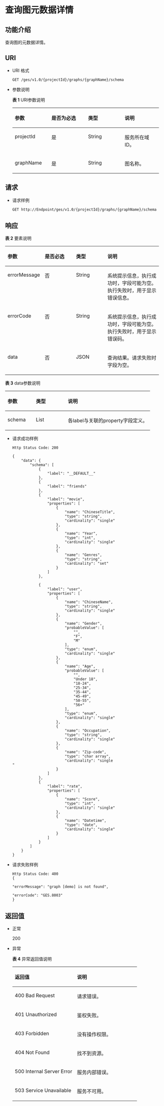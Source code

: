 # 查询图元数据详情<a name="ges_03_0027"></a>

## 功能介绍<a name="section5468324319349"></a>

查询图的元数据详情。

## URI<a name="section141914819349"></a>

-   URI 格式

    ```
    GET /ges/v1.0/{projectId}/graphs/{graphName}/schema
    ```

-   参数说明

    **表 1**  URI参数说明

    <a name="table3400265519419"></a>
    <table><thead align="left"><tr id="row6311585219419"><th class="cellrowborder" valign="top" width="25%" id="mcps1.2.5.1.1"><p id="p4616492619434"><a name="p4616492619434"></a><a name="p4616492619434"></a>参数</p>
    </th>
    <th class="cellrowborder" valign="top" width="25%" id="mcps1.2.5.1.2"><p id="p4837154619434"><a name="p4837154619434"></a><a name="p4837154619434"></a>是否为必选</p>
    </th>
    <th class="cellrowborder" valign="top" width="25%" id="mcps1.2.5.1.3"><p id="p2578118719434"><a name="p2578118719434"></a><a name="p2578118719434"></a>类型</p>
    </th>
    <th class="cellrowborder" valign="top" width="25%" id="mcps1.2.5.1.4"><p id="p790140819434"><a name="p790140819434"></a><a name="p790140819434"></a>说明</p>
    </th>
    </tr>
    </thead>
    <tbody><tr id="row3246683919419"><td class="cellrowborder" valign="top" width="25%" headers="mcps1.2.5.1.1 "><p id="p3309960819434"><a name="p3309960819434"></a><a name="p3309960819434"></a>projectId</p>
    </td>
    <td class="cellrowborder" valign="top" width="25%" headers="mcps1.2.5.1.2 "><p id="p6382259519434"><a name="p6382259519434"></a><a name="p6382259519434"></a>是</p>
    </td>
    <td class="cellrowborder" valign="top" width="25%" headers="mcps1.2.5.1.3 "><p id="p224768219434"><a name="p224768219434"></a><a name="p224768219434"></a>String</p>
    </td>
    <td class="cellrowborder" valign="top" width="25%" headers="mcps1.2.5.1.4 "><p id="p4784454219434"><a name="p4784454219434"></a><a name="p4784454219434"></a>服务所在域ID。</p>
    </td>
    </tr>
    <tr id="row2916536719419"><td class="cellrowborder" valign="top" width="25%" headers="mcps1.2.5.1.1 "><p id="p4917070319434"><a name="p4917070319434"></a><a name="p4917070319434"></a>graphName</p>
    </td>
    <td class="cellrowborder" valign="top" width="25%" headers="mcps1.2.5.1.2 "><p id="p2340400119434"><a name="p2340400119434"></a><a name="p2340400119434"></a>是</p>
    </td>
    <td class="cellrowborder" valign="top" width="25%" headers="mcps1.2.5.1.3 "><p id="p1667591519434"><a name="p1667591519434"></a><a name="p1667591519434"></a>String</p>
    </td>
    <td class="cellrowborder" valign="top" width="25%" headers="mcps1.2.5.1.4 "><p id="p857189419434"><a name="p857189419434"></a><a name="p857189419434"></a>图名称。</p>
    </td>
    </tr>
    </tbody>
    </table>


## 请求<a name="section3206722619349"></a>

-   请求样例

    ```
    GET http://Endpoint/ges/v1.0/{projectId}/graphs/{graphName}/schema
    ```


## 响应<a name="section6106733419349"></a>

**表 2**  要素说明

<a name="table367617101953"></a>
<table><thead align="left"><tr id="row636337971953"><th class="cellrowborder" valign="top" width="19.73802619738026%" id="mcps1.2.5.1.1"><p id="p121113119514"><a name="p121113119514"></a><a name="p121113119514"></a>参数</p>
</th>
<th class="cellrowborder" valign="top" width="21.617838216178384%" id="mcps1.2.5.1.2"><p id="p3099277219514"><a name="p3099277219514"></a><a name="p3099277219514"></a>是否必选</p>
</th>
<th class="cellrowborder" valign="top" width="21.23787621237876%" id="mcps1.2.5.1.3"><p id="p2738660219514"><a name="p2738660219514"></a><a name="p2738660219514"></a>类型</p>
</th>
<th class="cellrowborder" valign="top" width="37.40625937406259%" id="mcps1.2.5.1.4"><p id="p372226019514"><a name="p372226019514"></a><a name="p372226019514"></a>说明</p>
</th>
</tr>
</thead>
<tbody><tr id="row90429041953"><td class="cellrowborder" valign="top" width="19.73802619738026%" headers="mcps1.2.5.1.1 "><p id="p6123208619514"><a name="p6123208619514"></a><a name="p6123208619514"></a>errorMessage</p>
</td>
<td class="cellrowborder" valign="top" width="21.617838216178384%" headers="mcps1.2.5.1.2 "><p id="p6085190119514"><a name="p6085190119514"></a><a name="p6085190119514"></a>否</p>
</td>
<td class="cellrowborder" valign="top" width="21.23787621237876%" headers="mcps1.2.5.1.3 "><p id="p3005696919514"><a name="p3005696919514"></a><a name="p3005696919514"></a>String</p>
</td>
<td class="cellrowborder" valign="top" width="37.40625937406259%" headers="mcps1.2.5.1.4 "><p id="p1869545819514"><a name="p1869545819514"></a><a name="p1869545819514"></a>系统提示信息，执行成功时，字段可能为空。执行失败时，用于显示错误信息。</p>
</td>
</tr>
<tr id="row188578841953"><td class="cellrowborder" valign="top" width="19.73802619738026%" headers="mcps1.2.5.1.1 "><p id="p588990119514"><a name="p588990119514"></a><a name="p588990119514"></a>errorCode</p>
</td>
<td class="cellrowborder" valign="top" width="21.617838216178384%" headers="mcps1.2.5.1.2 "><p id="p731997219514"><a name="p731997219514"></a><a name="p731997219514"></a>否</p>
</td>
<td class="cellrowborder" valign="top" width="21.23787621237876%" headers="mcps1.2.5.1.3 "><p id="p5604685119514"><a name="p5604685119514"></a><a name="p5604685119514"></a>String</p>
</td>
<td class="cellrowborder" valign="top" width="37.40625937406259%" headers="mcps1.2.5.1.4 "><p id="p4350110719514"><a name="p4350110719514"></a><a name="p4350110719514"></a>系统提示信息，执行成功时，字段可能为空。执行失败时，用于显示错误码。</p>
</td>
</tr>
<tr id="row152740991953"><td class="cellrowborder" valign="top" width="19.73802619738026%" headers="mcps1.2.5.1.1 "><p id="p3692370919514"><a name="p3692370919514"></a><a name="p3692370919514"></a>data</p>
</td>
<td class="cellrowborder" valign="top" width="21.617838216178384%" headers="mcps1.2.5.1.2 "><p id="p3803041319514"><a name="p3803041319514"></a><a name="p3803041319514"></a>否</p>
</td>
<td class="cellrowborder" valign="top" width="21.23787621237876%" headers="mcps1.2.5.1.3 "><p id="p6056458519514"><a name="p6056458519514"></a><a name="p6056458519514"></a>JSON</p>
</td>
<td class="cellrowborder" valign="top" width="37.40625937406259%" headers="mcps1.2.5.1.4 "><p id="p678437819514"><a name="p678437819514"></a><a name="p678437819514"></a>查询结果。请求失败时字段为空。</p>
</td>
</tr>
</tbody>
</table>

**表 3**  data参数说明

<a name="table4080761419526"></a>
<table><thead align="left"><tr id="row5618908619526"><th class="cellrowborder" valign="top" width="19.61%" id="mcps1.2.4.1.1"><p id="p5884402119543"><a name="p5884402119543"></a><a name="p5884402119543"></a>参数</p>
</th>
<th class="cellrowborder" valign="top" width="22.06%" id="mcps1.2.4.1.2"><p id="p163642119543"><a name="p163642119543"></a><a name="p163642119543"></a>类型</p>
</th>
<th class="cellrowborder" valign="top" width="58.330000000000005%" id="mcps1.2.4.1.3"><p id="p6544129419543"><a name="p6544129419543"></a><a name="p6544129419543"></a>说明</p>
</th>
</tr>
</thead>
<tbody><tr id="row4759875219526"><td class="cellrowborder" valign="top" width="19.61%" headers="mcps1.2.4.1.1 "><p id="p6492765619543"><a name="p6492765619543"></a><a name="p6492765619543"></a>schema</p>
</td>
<td class="cellrowborder" valign="top" width="22.06%" headers="mcps1.2.4.1.2 "><p id="p2464877819543"><a name="p2464877819543"></a><a name="p2464877819543"></a>List</p>
</td>
<td class="cellrowborder" valign="top" width="58.330000000000005%" headers="mcps1.2.4.1.3 "><p id="p5039398819543"><a name="p5039398819543"></a><a name="p5039398819543"></a>各label与关联的property字段定义。</p>
</td>
</tr>
</tbody>
</table>

-   请求成功样例

    ```
    Http Status Code: 200
    
    {
        "data": {
            "schema": [
                {
                    "label": "__DEFAULT__"
                },
                {
                    "label": "friends"
                },
                {
                    "label": "movie",
                    "properties": [
                        {
                            "name": "ChineseTitle",
                            "type": "string",
                            "cardinality": "single"
                        },
                        {
                            "name": "Year",
                            "type": "int",
                            "cardinality": "single"
                        },
                        {
                            "name": "Genres",
                            "type": "string",
                            "cardinality": "set"
                        }
                    ]
                },
    
                {
                    "label": "user",
                    "properties": [
                        {
                            "name": "ChineseName",
                            "type": "string",
                            "cardinality": "single"
                        },
                        {
                            "name": "Gender",
                            "probableValue": [
                                "",
                                "F",
                                "M"
                            ],
                            "type": "enum",
                            "cardinality": "single"
                        },
                        {
                            "name": "Age",
                            "probableValue": [
                                "",
                                "Under 18",
                                "18-24",
                                "25-34",
                                "35-44",
                                "45-49",
                                "50-55",
                                "56+"
                            ],
                            "type": "enum",
                            "cardinality": "single"
                        },
                        {
                            "name": "Occupation",
                            "type": "string",
                            "cardinality": "single"
                        },
                        {
                            "name": "Zip-code",
                            "type": "char array",
                            "cardinality": "single
    "
                        }
                    ]
                },
                {
                    "label": "rate",
                    "properties": [
                        {
                            "name": "Score",
                            "type": "int",
                            "cardinality": "single"
                        },
                        {
                            "name": "Datetime",
                            "type": "date",
                            "cardinality": "single"
                        }
                    ]
                }
            ]
        }
    }
    ```

-   请求失败样例

    ```
    Http Status Code: 400
    {
     
    "errorMessage": "graph [demo] is not found",
     
    "errorCode": "GES.8003"
    }
    ```


## 返回值<a name="section5948588119349"></a>

-   正常

    200

-   异常

    **表 4**  异常返回值说明

    <a name="table2984752518246"></a>
    <table><thead align="left"><tr id="row1211940418246"><th class="cellrowborder" valign="top" width="50%" id="mcps1.2.3.1.1"><p id="p3980654218254"><a name="p3980654218254"></a><a name="p3980654218254"></a>返回值</p>
    </th>
    <th class="cellrowborder" valign="top" width="50%" id="mcps1.2.3.1.2"><p id="p310447318254"><a name="p310447318254"></a><a name="p310447318254"></a>说明</p>
    </th>
    </tr>
    </thead>
    <tbody><tr id="row4240912018246"><td class="cellrowborder" valign="top" width="50%" headers="mcps1.2.3.1.1 "><p id="p3446280418254"><a name="p3446280418254"></a><a name="p3446280418254"></a>400 Bad Request</p>
    </td>
    <td class="cellrowborder" valign="top" width="50%" headers="mcps1.2.3.1.2 "><p id="p4002370018254"><a name="p4002370018254"></a><a name="p4002370018254"></a>请求错误。</p>
    </td>
    </tr>
    <tr id="row4888805618246"><td class="cellrowborder" valign="top" width="50%" headers="mcps1.2.3.1.1 "><p id="p5203043918254"><a name="p5203043918254"></a><a name="p5203043918254"></a>401 Unauthorized</p>
    </td>
    <td class="cellrowborder" valign="top" width="50%" headers="mcps1.2.3.1.2 "><p id="p5371601718254"><a name="p5371601718254"></a><a name="p5371601718254"></a>鉴权失败。</p>
    </td>
    </tr>
    <tr id="row3592872518246"><td class="cellrowborder" valign="top" width="50%" headers="mcps1.2.3.1.1 "><p id="p3450921718254"><a name="p3450921718254"></a><a name="p3450921718254"></a>403 Forbidden</p>
    </td>
    <td class="cellrowborder" valign="top" width="50%" headers="mcps1.2.3.1.2 "><p id="p4378321618254"><a name="p4378321618254"></a><a name="p4378321618254"></a>没有操作权限。</p>
    </td>
    </tr>
    <tr id="row4281759818246"><td class="cellrowborder" valign="top" width="50%" headers="mcps1.2.3.1.1 "><p id="p4125438418254"><a name="p4125438418254"></a><a name="p4125438418254"></a>404 Not Found</p>
    </td>
    <td class="cellrowborder" valign="top" width="50%" headers="mcps1.2.3.1.2 "><p id="p5327079718254"><a name="p5327079718254"></a><a name="p5327079718254"></a>找不到资源。</p>
    </td>
    </tr>
    <tr id="row994303918246"><td class="cellrowborder" valign="top" width="50%" headers="mcps1.2.3.1.1 "><p id="p4548781618254"><a name="p4548781618254"></a><a name="p4548781618254"></a>500 Internal Server Error</p>
    </td>
    <td class="cellrowborder" valign="top" width="50%" headers="mcps1.2.3.1.2 "><p id="p6063444518254"><a name="p6063444518254"></a><a name="p6063444518254"></a>服务内部错误。</p>
    </td>
    </tr>
    <tr id="row5822219018246"><td class="cellrowborder" valign="top" width="50%" headers="mcps1.2.3.1.1 "><p id="p4487805318254"><a name="p4487805318254"></a><a name="p4487805318254"></a>503 Service Unavailable</p>
    </td>
    <td class="cellrowborder" valign="top" width="50%" headers="mcps1.2.3.1.2 "><p id="p1124370918254"><a name="p1124370918254"></a><a name="p1124370918254"></a>服务不可用。</p>
    </td>
    </tr>
    </tbody>
    </table>


